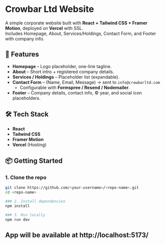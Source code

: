 # Crowbar Ltd Website
A simple corporate website built with **React + Tailwind CSS + Framer Motion**, deployed on **Vercel** with SSL.  
Includes Homepage, About, Services/Holdings, Contact Form, and Footer with company info.


## 🚀 Features
- **Homepage** – Logo placeholder, one-line tagline.
- **About** – Short intro + registered company details.
- **Services / Holdings** – Placeholder list (expandable).
- **Contact Form** – (Name, Email, Message) → sent to `info@crowbarltd.com`  
  - Configurable with **Formspree / Resend / Nodemailer**.
- **Footer** – Company details, contact info, © year, and social icon placeholders.


## 🛠️ Tech Stack
- **React**
- **Tailwind CSS**
- **Framer Motion**
- **Vercel** (Hosting)


## 📦 Getting Started

### 1. Clone the repo
```bash
git clone https://github.com/<your-username>/<repo-name>.git
cd <repo-name>
```
```bash
### 2. Install dependencies
npm install
```
```bash
### 3. Run locally
npm run dev
```

## App will be available at http://localhost:5173/